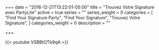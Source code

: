+++
date = "2016-12-21T13:22:01-05:00"
title = "Trouvez Votre Signature avec PartyLite"
active = true
series = ""
series_weight = 0
categories = [
  "Find Your Signature Party",
  "Find Your Signature",
  "Trouvez Votre Signature",
]
categories_weight = 0
description = ""

+++

{{< youtube VSBBtOTb9qA >}}
